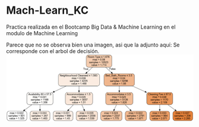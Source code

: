 # Mach-Learn_KC

Practica realizada en el Bootcamp Big Data & Machine Learning en el modulo de Machine Learning


Parece que no se observa bien una imagen, asi que la adjunto aquí:
Se corresponde con el arbol de decisión.
![](img/arbolProfundidad3.png)
